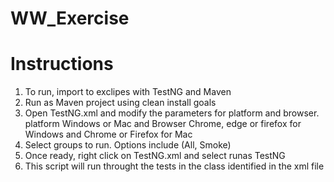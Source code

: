 # WW_Exercise
# Instructions

1. To run, import to exclipes with TestNG and Maven  
2. Run as Maven project using clean install goals  
3. Open TestNG.xml and modify the parameters for platform and browser. platform Windows or Mac and Browser Chrome, edge or firefox for Windows and Chrome or Firefox for Mac  
4. Select groups to run. Options include (All, Smoke)  
5. Once ready, right click on TestNG.xml and select runas TestNG  
6. This script will run throught the tests in the class identified in the xml file  

